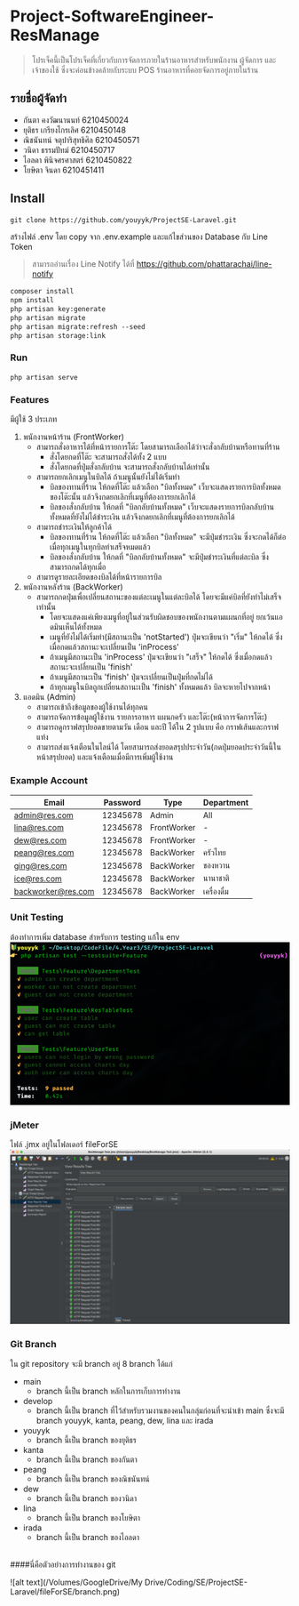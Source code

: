 # Project-SoftwareEngineer-ResManage
> โปรเจ็คนี้เป็นโปรเจ็คที่เกี่ยวกับการจัดการภายในร้านอาหารสำหรับพนักงาน ผู้จัดการ และเจ้าของใช้ ซึ่งจะค่อนข้างคล้ายกับระบบ POS ร้านอาหารที่คอยจัดการอยู่ภายในร้าน

## รายชื่อผู้จัดทำ
- กันตา คงวัฒนานนท์ 6210450024
- ยุติธร เกรียงไกรเลิศ 6210450148
- ณิชนันทน์ จตุปาริสุทธิศิล 6210450571
- วนิดา ธรรมปัทม์ 6210450717
- ไอลดา พินิจศรศาสตร์ 6210450822
- โยษิตา จินดา 6210451411
## Install
```
git clone https://github.com/youyyk/ProjectSE-Laravel.git
```
สร้างไฟล์ .env โดย copy จาก .env.example และแก้ไขส่วนของ Database กับ Line Token
> สามารถอ่านเรื่อง Line Notify ได้ที่ https://github.com/phattarachai/line-notify
```
composer install
npm install
php artisan key:generate
php artisan migrate
php artisan migrate:refresh --seed
php artisan storage:link
```

### Run
```
php artisan serve
```

### Features
มีผู้ใช้ 3 ประเภท
1. พนักงานหน้าร้าน (FrontWorker)
   - สามารถสั่งอาหารได้ที่หน้ารายการโต๊ะ โดยสามารถเลือกได้ว่าจะสั่งกลับบ้านหรือทานที่ร้าน
     - สั่งโดยกดที่โต๊ะ จะสามารถสั่งได้ทั้ง 2 แบบ
     - สั่งโดยกดที่ปุ่มสั่งกลับบ้าน จะสามารถสั่งกลับบ้านได้เท่านั้น
   - สามารถยกเลิกเมนูในบิลได้ ถ้าเมนูนั้นยังไม่ได้เริ่มทำ
     - บิลของทานที่ร้าน ให้กดที่โต๊ะ แล้วเลือก "บิลทั้งหมด" เว็บจะแสดงรายการบิลทั้งหมดของโต๊ะนั้น แล้วจึงกดยกเลิกที่เมนูที่ต้องการยกเลิกได้
     - บิลของสั่งกลับบ้าน ให้กดที่ "บิลกลับบ้านทั้งหมด" เว็บจะแสดงรายการบิลกลับบ้านทั้งหมดที่ยังไม่ได้ชำระเงิน แล้วจึงกดยกเลิกที่เมนูที่ต้องการยกเลิกได้
   - สามารถชำระเงินให้ลูกค้าได้
     - บิลของทานที่ร้าน ให้กดที่โต๊ะ แล้วเลือก "บิลทั้งหมด" จะมีปุ่มชำระเงิน ซึ่งจะกดได้ก็ต่อเมื่อทุกเมนูในทุกบิลทำเสร็จหมดแล้ว
     - บิลของสั่งกลับบ้าน ให้กดที่ "บิลกลับบ้านทั้งหมด" จะมีปุ่มชำระเงินที่แต่ละบิล ซึ่งสามารถกดได้ทุกเมื่อ
   - สามารดูรายละเอียดของบิลได้ที่หน้ารายการบิล
2. พนักงานหลังร้าน (BackWorker)
   - สามารถกดปุ่มเพื่อเปลี่ยนสถานะของแต่ละเมนูในแต่ละบิลได้ โดยจะมีแค่บิลที่ยังทำไม่เสร็จเท่านั้น
     - โดยจะแสดงแค่เพียงเมนูที่อยู่ในส่วนรับผิดชอบของพนักงานตามแผนกที่อยู่ ยกเว้นแอดมินเห็นได้ทั้งหมด 
     - เมนูที่ยังไม่ได้เริ่มทำ(มีสถานะเป็น 'notStarted') ปุ่มจะเขียนว่า "เริ่ม" ให้กดได้ ซึ่งเมื่อกดแล้วสถานะจะเปลี่ยนเป็น 'inProcess'
     - ถ้าเมนูมีสถานะเป็น 'inProcess' ปุ่มจะเขียนว่า "เสร็จ" ให้กดได้ ซึ่งเมื่อกดแล้วสถานะจะเปลี่ยนเป็น 'finish'
     - ถ้าเมนูมีสถานะเป็น 'finish' ปุ่มจะเปลี่ยนเป็นปุ่มที่กดไม่ได้
     - ถ้าทุกเมนูในบิลถูกเปลี่ยนสถานะเป็น 'finish' ทั้งหมดแล้ว บิลจะหายไปจากหน้า
3. แอดมิน (Admin)
   - สามารถเข้าถึงข้อมูลของผู้ใช้งานได้ทุกคน
   - สามารถจัดการข้อมูลผู้ใช้งาน รายการอาหาร แผนกครัว และโต๊ะ(หน้าการจัดการโต๊ะ)
   - สามารถดูกราฟสรุปยอดขายตามวัน เดือน และปี ได้ใน 2 รูปแบบ คือ กราฟเส้นและกราฟแท่ง
   - สามารถส่งแจ้งเตือนในไลน์ได้ โดยสามารถส่งยอดสรุปประจำวัน(กดปุ่มยอดประจำวันนี้ในหน้าสรุปยอด) และแจ้งเตือนเมื่อมีการเพิ่มผู้ใช้งาน

### Example Account

Email         | Password | Type        | Department        |
--------------|----------|-------------|-------------|
admin@res.com | 12345678 | Admin       | All
lina@res.com  | 12345678 | FrontWorker | -
dew@res.com   | 12345678 | FrontWorker | -
peang@res.com | 12345678 | BackWorker  | ครัวไทย
ging@res.com  | 12345678 | BackWorker  | ของหวาน
ice@res.com  | 12345678 | BackWorker  | นานาชาติ
backworker@res.com  | 12345678 | BackWorker  | เครื่องดื่ม

### Unit Testing
ต้องทำการเพิ่ม database สำหรับการ testing แก้ใน env
![alt text](https://github.com/youyyk/ProjectSE-Laravel/blob/youyyk/fileForSE/UnitTesting.png?raw=true)
### jMeter
ไฟล์ .jmx อยู่ในโฟลเดอร์ fileForSE
![alt text](https://github.com/youyyk/ProjectSE-Laravel/blob/youyyk/fileForSE/JMeter.png?raw=true)
### Git Branch
ใน git repository จะมี branch อยู่ 8 branch ได้แก่
- main
    - branch นี้เป็น branch หลักในการเก็บการทำงาน
- develop
    - branch นี้เป็น branch ที่ไว้สำหรับรวมงานของคนในกลุ่มก่อนที่จะนำเข้า main ซึ่งจะมี branch youyyk, kanta, peang, dew, lina และ irada
- youyyk
  - branch นี้เป็น branch ของยุติธร
- kanta
  - branch นี้เป็น branch ของกันตา
- peang
    - branch นี้เป็น branch ของณิชนันทน์
- dew
  - branch นี้เป็น branch ของวนิดา
- lina
  - branch นี้เป็น branch ของโยษิตา
- irada
  - branch นี้เป็น branch ของไอลดา
<br>
####นี่คือตัวอย่างการทำงานของ git

![alt text](/Volumes/GoogleDrive/My Drive/Coding/SE/ProjectSE-Laravel/fileForSE/branch.png)



